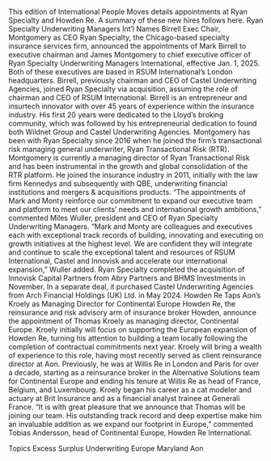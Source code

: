 This edition of International People Moves details appointments at Ryan Specialty and Howden Re.
A summary of these new hires follows here.
Ryan Specialty Underwriting Managers Int’l Names Birrell Exec Chair, Montgomery as CEO
Ryan Specialty, the Chicago-based specialty insurance services firm, announced the appointments of Mark Birrell to executive chairman and James Montgomery to chief executive officer of Ryan Specialty Underwriting Managers International, effective Jan. 1, 2025. Both of these executives are based in RSUM International’s London headquarters.
Birrell, previously chairman and CEO of Castel Underwriting Agencies, joined Ryan Specialty via acquisition, assuming the role of chairman and CEO of RSUM International. Birrell is an entrepreneur and insurtech innovator with over 45 years of experience within the insurance industry. His first 20 years were dedicated to the Lloyd’s broking community, which was followed by his entrepreneurial dedication to found both Wildnet Group and Castel Underwriting Agencies.
Montgomery has been with Ryan Specialty since 2016 when he joined the firm’s transactional risk managing general underwriter, Ryan Transactional Risk (RTR). Montgomery is currently a managing director of Ryan Transactional Risk and has been instrumental in the growth and global consolidation of the RTR platform. He joined the insurance industry in 2011, initially with the law firm Kennedys and subsequently with QBE, underwriting financial institutions and mergers & acquisitions products.
“The appointments of Mark and Monty reinforce our commitment to expand our executive team and platform to meet our clients’ needs and international growth ambitions,” commented Miles Wuller, president and CEO of Ryan Specialty Underwriting Managers.
“Mark and Monty are colleagues and executives each with exceptional track records of building, innovating and executing on growth initiatives at the highest level. We are confident they will integrate and continue to scale the exceptional talent and resources of RSUM International, Castel and Innovisk and accelerate our international expansion,” Wuller added.
Ryan Specialty completed the acquisition of Innovisk Capital Partners from Abry Partners and BHMS Investments in November. In a separate deal, it purchased Castel Underwriting Agencies from Arch Financial Holdings (UK) Ltd. in May 2024.
Howden Re Taps Aon’s Kroely as Managing Director for Continental Europe
Howden Re, the reinsurance and risk advisory arm of insurance broker Howden, announce the appointment of Thomas Kroely as managing director, Continental Europe.
Kroely initially will focus on supporting the European expansion of Howden Re, turning his attention to building a team locally following the completion of contractual commitments next year.
Kroely will bring a wealth of experience to this role, having most recently served as client reinsurance director at Aon. Previously, he was at Willis Re in London and Paris for over a decade, starting as a reinsurance broker in the Alternative Solutions team for Continental Europe and ending his tenure at Willis Re as head of France, Belgium, and Luxembourg.
Kroely began his career as a cat modeler and actuary at Brit Insurance and as a financial analyst trainee at Generali France.
“It is with great pleasure that we announce that Thomas will be joining our team. His outstanding track record and deep expertise make him an invaluable addition as we expand our footprint in Europe,” commented Tobias Andersson, head of Continental Europe, Howden Re International.

Topics
Excess Surplus
Underwriting
Europe
Maryland
Aon
